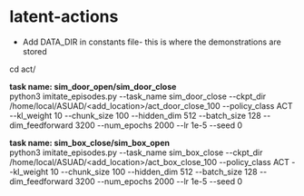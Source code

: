 # latent-actions
 
- Add DATA_DIR in constants file- this is where the demonstrations are stored
  
cd act/

**task name: sim_door_open/sim_door_close**  
python3  imitate_episodes.py --task_name sim_door_close --ckpt_dir /home/local/ASUAD/<add_location>/act_door_close_100 --policy_class ACT --kl_weight 10 --chunk_size 100 --hidden_dim 512 --batch_size 128 --dim_feedforward 3200 --num_epochs 2000  --lr 1e-5 --seed 0

**task name: sim_box_close/sim_box_open**   
python3  imitate_episodes.py --task_name sim_box_close --ckpt_dir /home/local/ASUAD/<add_location>/act_box_close_100 --policy_class ACT --kl_weight 10 --chunk_size 100 --hidden_dim 512 --batch_size 128 --dim_feedforward 3200 --num_epochs 2000  --lr 1e-5 --seed 0
